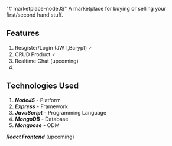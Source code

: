 "# marketplace-nodeJS" 
A marketplace for buying or selling your first/second hand stuff.

## Features
1. Resgister/Login (JWT,Bcrypt) 🗸
2. CRUD Product 🗸
3. Realtime Chat (upcoming)
4. 


## Technologies Used

1. **_NodeJS_** - Platform
2. **_Express_** - Framework
3. **_JavaScript_** - Programming Language
4. **_MongoDB_** - Database
5. **_Mongoose_** - ODM

**_React Frontend_** (upcoming)